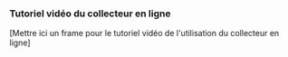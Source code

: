 ### Tutoriel vidéo du collecteur en ligne

[Mettre ici un frame pour le tutoriel vidéo de l'utilisation du collecteur en ligne]